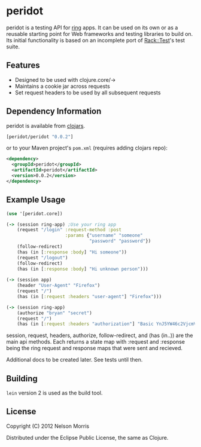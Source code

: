 # peridot

peridot is a testing API for [ring](https://github.com/mmcgrana/ring) apps. It can be used on its own or as a reusable starting point for Web frameworks and testing libraries to build on. Its initial functionality is based on an incomplete port of [Rack::Test](https://github.com/brynary/rack-test)'s test suite.

## Features

* Designed to be used with clojure.core/->
* Maintains a cookie jar across requests
* Set request headers to be used by all subsequent requests

## Dependency Information

peridot is available from [clojars](http://clojars.org).

```clojure
[peridot/peridot "0.0.2"]
```

or to your Maven project's `pom.xml` (requires adding clojars repo):

```xml
<dependency>
  <groupId>peridot</groupId>
  <artifactId>peridot</artifactId>
  <version>0.0.2</version>
</dependency>
```

## Example Usage

```clojure
(use '[peridot.core])

(-> (session ring-app) ;Use your ring app
    (request "/login" :request-method :post
                      :params {"username" "someone"
                               "password" "password"})
    (follow-redirect)
    (has (in [:response :body] "Hi someone"))
    (request "/logout")
    (follow-redirect)
    (has (in [:response :body] "Hi unknown person")))
  
(-> (session app)
    (header "User-Agent" "Firefox")
    (request "/")
    (has (in [:request :headers "user-agent"] "Firefox")))

(-> (session ring-app)
    (authorize "bryan" "secret")
    (request "/")
    (has (in [:request :headers "authorization"] "Basic YnJ5YW46c2VjcmV0\n")))
```

session, request, headers, authorize, follow-redirect, and (has (in..)) are the main api methods.  Each returns a state map with :request and :response being the ring request and response maps that were sent and recieved.

Additional docs to be created later.  See tests until then.

## Building

`lein` version 2 is used as the build tool.

## License

Copyright (C) 2012 Nelson Morris

Distributed under the Eclipse Public License, the same as Clojure.
